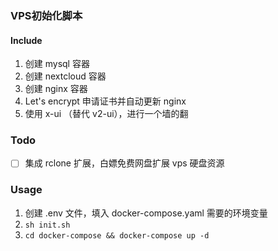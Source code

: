 ### VPS初始化脚本

#### Include

1. 创建 mysql 容器
2. 创建 nextcloud 容器
3. 创建 nginx 容器
4. Let's encrypt 申请证书并自动更新 nginx
5. 使用 x-ui （替代 v2-ui），进行一个墙的翻

### Todo

- [ ] 集成 rclone 扩展，白嫖免费网盘扩展 vps 硬盘资源

### Usage

1. 创建 .env 文件，填入 docker-compose.yaml 需要的环境变量
2. ```sh init.sh```
3. ```cd docker-compose && docker-compose up -d```

